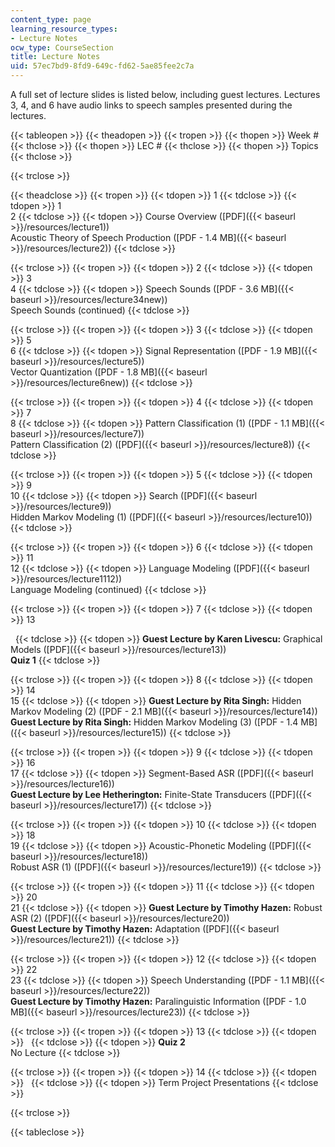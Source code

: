```yaml
---
content_type: page
learning_resource_types:
- Lecture Notes
ocw_type: CourseSection
title: Lecture Notes
uid: 57ec7bd9-8fd9-649c-fd62-5ae85fee2c7a
---
```


A full set of lecture slides is listed below, including guest lectures. Lectures 3, 4, and 6 have audio links to speech samples presented during the lectures.

{{< tableopen >}}
{{< theadopen >}}
{{< tropen >}}
{{< thopen >}}
Week #
{{< thclose >}}
{{< thopen >}}
LEC #
{{< thclose >}}
{{< thopen >}}
Topics
{{< thclose >}}

{{< trclose >}}

{{< theadclose >}}
{{< tropen >}}
{{< tdopen >}}
1
{{< tdclose >}}
{{< tdopen >}}
1  
2
{{< tdclose >}}
{{< tdopen >}}
Course Overview ([PDF]({{< baseurl >}}/resources/lecture1))  
Acoustic Theory of Speech Production ([PDF - 1.4 MB]({{< baseurl >}}/resources/lecture2))
{{< tdclose >}}

{{< trclose >}}
{{< tropen >}}
{{< tdopen >}}
2
{{< tdclose >}}
{{< tdopen >}}
3  
4
{{< tdclose >}}
{{< tdopen >}}
Speech Sounds ([PDF - 3.6 MB]({{< baseurl >}}/resources/lecture34new))  
Speech Sounds (continued)
{{< tdclose >}}

{{< trclose >}}
{{< tropen >}}
{{< tdopen >}}
3
{{< tdclose >}}
{{< tdopen >}}
5  
6
{{< tdclose >}}
{{< tdopen >}}
Signal Representation ([PDF - 1.9 MB]({{< baseurl >}}/resources/lecture5))  
Vector Quantization ([PDF - 1.8 MB]({{< baseurl >}}/resources/lecture6new))
{{< tdclose >}}

{{< trclose >}}
{{< tropen >}}
{{< tdopen >}}
4
{{< tdclose >}}
{{< tdopen >}}
7  
8
{{< tdclose >}}
{{< tdopen >}}
Pattern Classification (1) ([PDF - 1.1 MB]({{< baseurl >}}/resources/lecture7))  
Pattern Classification (2) ([PDF]({{< baseurl >}}/resources/lecture8))
{{< tdclose >}}

{{< trclose >}}
{{< tropen >}}
{{< tdopen >}}
5
{{< tdclose >}}
{{< tdopen >}}
9  
10
{{< tdclose >}}
{{< tdopen >}}
Search ([PDF]({{< baseurl >}}/resources/lecture9))  
Hidden Markov Modeling (1) ([PDF]({{< baseurl >}}/resources/lecture10))
{{< tdclose >}}

{{< trclose >}}
{{< tropen >}}
{{< tdopen >}}
6
{{< tdclose >}}
{{< tdopen >}}
11  
12
{{< tdclose >}}
{{< tdopen >}}
Language Modeling ([PDF]({{< baseurl >}}/resources/lecture1112))  
Language Modeling (continued)
{{< tdclose >}}

{{< trclose >}}
{{< tropen >}}
{{< tdopen >}}
7
{{< tdclose >}}
{{< tdopen >}}
13  
  
 
{{< tdclose >}}
{{< tdopen >}}
**Guest Lecture by Karen Livescu:** Graphical Models ([PDF]({{< baseurl >}}/resources/lecture13))  
**Quiz 1**
{{< tdclose >}}

{{< trclose >}}
{{< tropen >}}
{{< tdopen >}}
8
{{< tdclose >}}
{{< tdopen >}}
14  
15
{{< tdclose >}}
{{< tdopen >}}
**Guest Lecture by Rita Singh:** Hidden Markov Modeling (2) ([PDF - 2.1 MB]({{< baseurl >}}/resources/lecture14))  
**Guest Lecture by Rita Singh:** Hidden Markov Modeling (3) ([PDF - 1.4 MB]({{< baseurl >}}/resources/lecture15))
{{< tdclose >}}

{{< trclose >}}
{{< tropen >}}
{{< tdopen >}}
9
{{< tdclose >}}
{{< tdopen >}}
16  
17
{{< tdclose >}}
{{< tdopen >}}
Segment-Based ASR ([PDF]({{< baseurl >}}/resources/lecture16))  
**Guest Lecture by Lee Hetherington:** Finite-State Transducers ([PDF]({{< baseurl >}}/resources/lecture17))
{{< tdclose >}}

{{< trclose >}}
{{< tropen >}}
{{< tdopen >}}
10
{{< tdclose >}}
{{< tdopen >}}
18  
19
{{< tdclose >}}
{{< tdopen >}}
Acoustic-Phonetic Modeling ([PDF]({{< baseurl >}}/resources/lecture18))  
Robust ASR (1) ([PDF]({{< baseurl >}}/resources/lecture19))
{{< tdclose >}}

{{< trclose >}}
{{< tropen >}}
{{< tdopen >}}
11
{{< tdclose >}}
{{< tdopen >}}
20  
21
{{< tdclose >}}
{{< tdopen >}}
**Guest Lecture by Timothy Hazen:** Robust ASR (2) ([PDF]({{< baseurl >}}/resources/lecture20))  
**Guest Lecture by Timothy Hazen:** Adaptation ([PDF]({{< baseurl >}}/resources/lecture21))
{{< tdclose >}}

{{< trclose >}}
{{< tropen >}}
{{< tdopen >}}
12
{{< tdclose >}}
{{< tdopen >}}
22  
23
{{< tdclose >}}
{{< tdopen >}}
Speech Understanding ([PDF - 1.1 MB]({{< baseurl >}}/resources/lecture22))  
**Guest Lecture by Timothy Hazen:** Paralinguistic Information ([PDF - 1.0 MB]({{< baseurl >}}/resources/lecture23))
{{< tdclose >}}

{{< trclose >}}
{{< tropen >}}
{{< tdopen >}}
13
{{< tdclose >}}
{{< tdopen >}}
 
{{< tdclose >}}
{{< tdopen >}}
**Quiz 2**  
No Lecture
{{< tdclose >}}

{{< trclose >}}
{{< tropen >}}
{{< tdopen >}}
14
{{< tdclose >}}
{{< tdopen >}}
 
{{< tdclose >}}
{{< tdopen >}}
Term Project Presentations
{{< tdclose >}}

{{< trclose >}}

{{< tableclose >}}